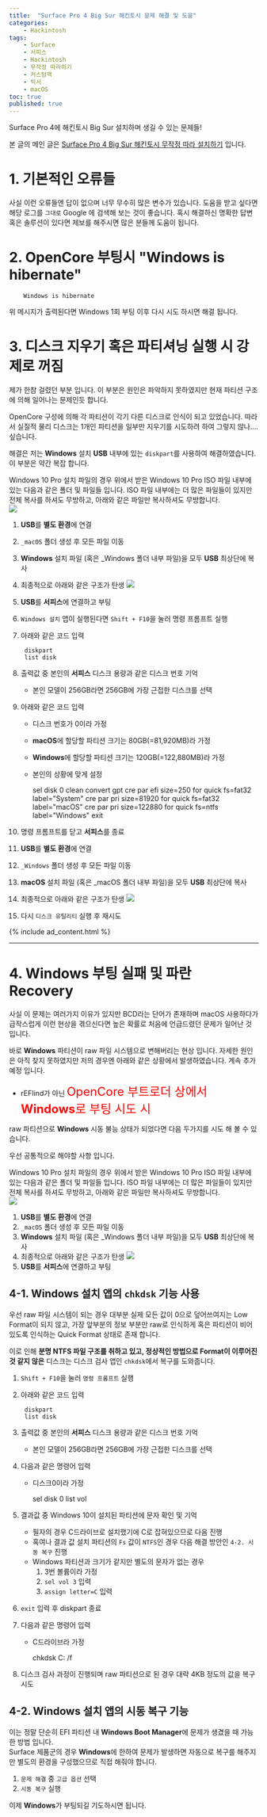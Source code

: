 ```yaml
---
title:  "Surface Pro 4 Big Sur 해킨토시 문제 해결 및 도움"
categories:
    - Hackintosh
tags:
    - Surface
    - 서피스
    - Hackintosh
    - 무작정 따라하기
    - 커스텀맥
    - 빅서
    - macOS
toc: true
published: true
---
```

Surface Pro 4에 해킨토시 Big Sur 설치하며 생길 수 있는 문제들!

본 글의 메인 글은 [Surface Pro 4 Big Sur 해킨토시 무작정 따라 설치하기](https://minnote.net/%ED%8C%81_tip/Surface-Pro-4-Hackintosh/) 입니다.

# <a id="_normal"></a> 1. 기본적인 오류들
사실 이런 오류들엔 답이 없으며 너무 무수히 많은 변수가 있습니다. 도움을 받고 싶다면 해당 로그를 `그대로` Google 에 검색해 보는 것이 좋습니다. 혹시 해결하신 명확한 답변 혹은 솔루션이 있다면 제보를 해주시면 많은 분들께 도움이 됩니다.

# <a id="_WinHiber"></a> 2. OpenCore 부팅시 "Windows is hibernate"

        Windows is hibernate

위 메시지가 출력된다면 Windows 1회 부팅 이후 다시 시도 하시면 해결 됩니다.

# <a id="_diskutil"></a> 3. 디스크 지우기 혹은 파티셔닝 실행 시 강제로 꺼짐
제가 한참 걸렸던 부분 입니다. 이 부분은 원인은 파악하지 못하였지만 현재 파티션 구조에 의해 일어나는 문제인듯 합니다.

OpenCore 구성에 의해 각 파티션이 각기 다른 디스크로 인식이 되고 있었습니다. 따라서 실질적 물리 디스크는 1개인 파티션을 일부만 지우기를 시도하려 하여 그렇지 않나....싶습니다.

해결은 저는 **Windows** 설치 **USB** 내부에 있는 `diskpart`를 사용하여 해결하였습니다. 이 부분은 약간 복잡 합니다.

Windows 10 Pro 설치 파일의 경우 위에서 받은 Windows 10 Pro ISO 파일 내부에 있는 다음과 같은 폴더 및 파일들 입니다. ISO 파일 내부에는 더 많은 파일들이 있지만 전체 복사를 하셔도 무방하고, 아래와 같은 파일만 복사하셔도 무방합니다.   
![](/assets/2021-03-29-Surface-Pro-4-Hackintosh/10.png)

1. **USB**를 **별도 환경**에 연결
2. `_macOS` 폴더 생성 후 모든 파일 이동
3. **Windows** 설치 파일 (혹은 _Windows 폴더 내부 파일)을 모두 **USB** 최상단에 복사
4. 최종적으로 아래와 같은 구조가 탄생
    ![](/assets/2021-03-29-Surface-Pro-4-Hackintosh/8.png)
5. **USB**를 **서피스**에 연결하고 부팅
6. `Windows 설치` 앱이 실행된다면 `Shift + F10`을 눌러 명령 프롬프트 실행
7. 아래와 같은 코드 입력

        diskpart
        list disk
8. 출력값 중 본인의 **서피스** 디스크 용량과 같은 디스크 번호 기억
    - 본인 모델이 256GB라면 256GB에 가장 근접한 디스크를 선택
9. 아래와 같은 코드 입력
    - 디스크 번호가 0이라 가정
    - **macOS**에 할당할 파티션 크기는 80GB(=81,920MB)라 가정
    - **Windows**에 할당할 파티션 크기는 120GB(=122,880MB)라 가정
    - 본인의 상황에 맞게 설정

        sel disk 0
        clean
        convert gpt
        cre par efi size=250
        for quick fs=fat32 label="System"
        cre par pri size=81920
        for quick fs=fat32 label="macOS"
        cre par pri size=122880
        for quick fs=ntfs label="Windows"
        exit
10. 명령 프롬프트를 닫고 **서피스**를 종료
11. **USB**를 **별도 환경**에 연결
12. `_Windows` 폴더 생성 후 모든 파일 이동
13. **macOS** 설치 파일 (혹은 _macOS 폴더 내부 파일)을 모두 **USB** 최상단에 복사
14. 최종적으로 아래와 같은 구조가 탄생
    ![](/assets/2021-03-29-Surface-Pro-4-Hackintosh/9.png)
15. 다시 `디스크 유틸리티` 실행 후 재시도

{% include ad_content.html %}

<hr>

# <a id="_raw"></a>4. **Windows** 부팅 실패 및 파란 Recovery
사실 이 문제는 여러가지 이유가 있지만 BCD라는 단어가 존재하며 macOS 사용하다가 급작스럽게 이런 현상을 겪으신다면 높은 확률로 처음에 언급드렸던 문제가 일어난 것 입니다.

바로 **Windows** 파티션이 raw 파일 시스템으로 변해버리는 현상 입니다. 자세한 원인은 아직 찾지 못하였지만 저의 경우엔 아래와 같은 상황에서 발생하였습니다. 계속 추가 예정 입니다.

- rEFIind가 아닌 <span style="color:red; font-size:18pt;">OpenCore 부트로더 상에서 **Windows**로 부팅 시도 시</span>

raw 파티션으로 **Windows** 시동 불능 상태가 되었다면 다음 두가지를 시도 해 볼 수 있습니다.

우선 공통적으로 해야할 사항 입니다.

Windows 10 Pro 설치 파일의 경우 위에서 받은 Windows 10 Pro ISO 파일 내부에 있는 다음과 같은 폴더 및 파일들 입니다. ISO 파일 내부에는 더 많은 파일들이 있지만 전체 복사를 하셔도 무방하고, 아래와 같은 파일만 복사하셔도 무방합니다.   
![](/assets/2021-03-29-Surface-Pro-4-Hackintosh/10.png)

1. **USB**를 **별도 환경**에 연결
2. `_macOS` 폴더 생성 후 모든 파일 이동
3. **Windows** 설치 파일 (혹은 _Windows 폴더 내부 파일)을 모두 **USB** 최상단에 복사
4. 최종적으로 아래와 같은 구조가 탄생
    ![](/assets/2021-03-29-Surface-Pro-4-Hackintosh/8.png)
5. **USB**를 **서피스**에 연결하고 부팅

## 4-1. **Windows** 설치 앱의 `chkdsk` 기능 사용
우선 raw 파일 시스템이 되는 경우 대부분 실제 모든 값이 0으로 덮어쓰여지는 Low Format이 되지 않고, 가장 앞부분의 정보 부분만 raw로 인식하게 혹은 파티션이 비어있도록 인식하는 Quick Format 상태로 존재 합니다.

이로 인해 **분명 NTFS 파일 구조를 취하고 있고, 정상적인 방법으로 Format이 이루어진것 같지 않은** 디스크는 디스크 검사 앱인 `chkdsk`에서 복구를 도와줍니다.

1. `Shift + F10`을 눌러 `명령 프롬프트` 실행
2. 아래와 같은 코드 입력

        diskpart
        list disk
3. 출력값 중 본인의 **서피스** 디스크 용량과 같은 디스크 번호 기억
    - 본인 모델이 256GB라면 256GB에 가장 근접한 디스크를 선택
4. 다음과 같은 명령어 입력
    - 디스크0이라 가정

        sel disk 0
        list vol
5. 결과값 중 Windows 10이 설치된 파티션에 문자 확인 및 기억
    - 필자의 경우 C드라이브로 설치했기에 C로 잡혀있으므로 다음 진행
    - 혹여나 결과 값 설치 파티션의 `Fs` 값이 `NTFS`인 경우 다음 해결 방안인 `4-2. 시동 복구` 진행
    - Windows 파티션과 크기가 같지만 별도의 문자가 없는 경우
        1. 3번 볼륨이라 가정
        2. `sel vol 3` 입력
        3. `assign letter=C` 입력
6. `exit` 입력 후 diskpart 종료
7. 다음과 같은 명령어 입력
    - C드라이브라 가정

        chkdsk C: /f
8. 디스크 검사 과정이 진행되며 raw 파티션으로 된 경우 대략 4KB 정도의 값을 복구 시도

## 4-2. **Windows** 설치 앱의 시동 복구 기능
이는 정말 단순히 EFI 파티션 내 **Windows Boot Manager**에 문제가 생겼을 때 가능한 방법 입니다.   
Surface 제품군의 경우 **Windows**에 한하여 문제가 발생하면 자동으로 복구를 해주지만 별도의 환경을 구성했으므로 직접 해줘야 합니다.

1. `문제 해결` 중 `고급 옵션` 선택
2. `시동 복구` 실행

이제 **Windows**가 부팅되길 기도하시면 됩니다.